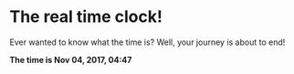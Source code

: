 # The real time clock!

Ever wanted to know what the time is? Well, your journey is about to end!

**The time is Nov 04, 2017, 04:47**